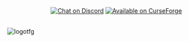 <div align="center">
  <a href="https://discord.gg/AEaCzCTUwQ">
  <img src="https://cdn.jsdelivr.net/npm/@intergrav/devins-badges@3.1.2/assets/compact/social/discord-singular_vector.svg" alt="Chat on Discord"></a>

  <a href="https://www.curseforge.com/minecraft/modpacks/terrafirmagreg/files?page=1&pageSize=20&version=1.12.1">
  <img src="https://cdn.jsdelivr.net/npm/@intergrav/devins-badges/assets/compact/available/curseforge_vector.svg" alt="Available on СurseForge"></a>
  <br/>
</div>
<br/>

![logotfg](https://user-images.githubusercontent.com/52341158/131987786-bf99e1af-318c-4ed4-a6f8-c4617d692adb.png)
